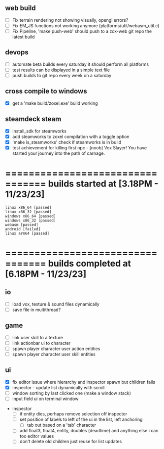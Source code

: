 ## web build

- [ ] Fix terrain rendering not showing visually, opengl errors?
- [ ] Fix EM_JS functions not working anymore (platforms/util/webasm_util.c)
- [ ] Fix Pipeline, 'make push-web' should push to a zox-web git repo the latest build

## devops

- [ ] automate beta builds every saturday it should perform all platforms
- [ ] test results can be displayed in a simple text file
- [ ] push builds to git repo every week on a saturday

## cross compile to windows

- [x] get a 'make build/zoxel.exe' build working

## steamdeck steam

- [x] install_sdk for steamworks
- [x] add steamworks to zoxel compilation with a toggle option
- [x] 'make is_steamworks' check if steamworks is in build
- [x] test achievement for killing first npc - [noob] Vox Slayer! You have started your journey into the path of carnage.

=================================
    builds started at [3.18PM - 11/23/23]
=================================
    linux x86_64 [passed]
    linux x86_32 [passed]
    windows x86_64 [passed]
    windows x86_32 [passed]
    webasm [passed]
    android [failed]
    linux arm64 [passed]
=================================
    builds completed at [6.18PM - 11/23/23]
=================================

## io

- [ ] load vox, texture & sound files dynamically
- [ ] save file in multithread?

## game

- [ ] link user skill to a texture
- [ ] link actionbar ui to character
- [ ] spawn player character user action entities
- [ ] spawn player character user skill entities

## ui

- [x] fix editor issue where hierarchy and inspector spawn but children fails
- [x] inspector - update list dynamically with scroll
- [ ] window  sorting by last clicked one (make a window stack)
- [ ] input field ui on terminal window
- inspector
    - [ ] if entity dies, perhaps remove selection off inspector
    - [ ] set position of labels to left of the ui in the list, left anchoring
        - [ ] tab out based on a 'tab' character
    - [ ] add float3, float4, entity, doubles (deadtime) and anything else i can too editor values
    - [ ] don't delete old children just reuse for list updates
